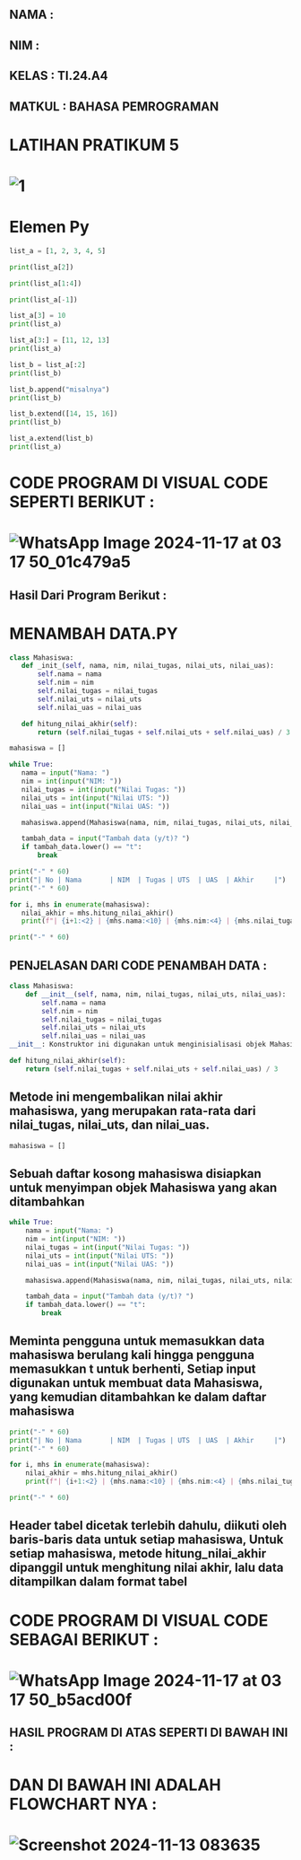 ## NAMA : 
## NIM : 
## KELAS : TI.24.A4
## MATKUL : BAHASA PEMROGRAMAN
# LATIHAN PRATIKUM 5
# ![1](https://github.com/user-attachments/assets/0f5a81bb-0022-41a9-a99d-c3e8a8db85f6)
# Elemen Py
```python 
list_a = [1, 2, 3, 4, 5]

print(list_a[2])

print(list_a[1:4])

print(list_a[-1])

list_a[3] = 10
print(list_a)

list_a[3:] = [11, 12, 13]
print(list_a)

list_b = list_a[:2]
print(list_b)

list_b.append("misalnya")
print(list_b)

list_b.extend([14, 15, 16])
print(list_b)

list_a.extend(list_b)
print(list_a)
```

# CODE PROGRAM DI VISUAL CODE SEPERTI BERIKUT : 
# ![WhatsApp Image 2024-11-17 at 03 17 50_01c479a5](https://github.com/user-attachments/assets/644a5654-15e1-449b-8529-d90a5238406d)
## Hasil Dari Program Berikut :
# 


# MENAMBAH DATA.PY
```Python
class Mahasiswa:
   def _init_(self, nama, nim, nilai_tugas, nilai_uts, nilai_uas):
       self.nama = nama
       self.nim = nim
       self.nilai_tugas = nilai_tugas
       self.nilai_uts = nilai_uts
       self.nilai_uas = nilai_uas

   def hitung_nilai_akhir(self):
       return (self.nilai_tugas + self.nilai_uts + self.nilai_uas) / 3

mahasiswa = []

while True:
   nama = input("Nama: ")
   nim = int(input("NIM: "))
   nilai_tugas = int(input("Nilai Tugas: "))
   nilai_uts = int(input("Nilai UTS: "))
   nilai_uas = int(input("Nilai UAS: "))

   mahasiswa.append(Mahasiswa(nama, nim, nilai_tugas, nilai_uts, nilai_uas))

   tambah_data = input("Tambah data (y/t)? ")
   if tambah_data.lower() == "t":
       break

print("-" * 60)
print("| No | Nama       | NIM  | Tugas | UTS  | UAS  | Akhir     |")
print("-" * 60)

for i, mhs in enumerate(mahasiswa):
   nilai_akhir = mhs.hitung_nilai_akhir()
   print(f"| {i+1:<2} | {mhs.nama:<10} | {mhs.nim:<4} | {mhs.nilai_tugas:<5} | {mhs.nilai_uts:<5} | {mhs.nilai_uas:<5} | {nilai_akhir:<9.2f} |")

print("-" * 60)
```

## PENJELASAN DARI CODE PENAMBAH DATA :
```Python
class Mahasiswa:
    def __init__(self, nama, nim, nilai_tugas, nilai_uts, nilai_uas):
        self.nama = nama
        self.nim = nim
        self.nilai_tugas = nilai_tugas
        self.nilai_uts = nilai_uts
        self.nilai_uas = nilai_uas
__init__: Konstruktor ini digunakan untuk menginisialisasi objek Mahasiswa dengan atribut: nama, nim, nilai_tugas, nilai_uts, nilai_uas

def hitung_nilai_akhir(self):
    return (self.nilai_tugas + self.nilai_uts + self.nilai_uas) / 3
```


## Metode ini mengembalikan nilai akhir mahasiswa, yang merupakan rata-rata dari nilai_tugas, nilai_uts, dan nilai_uas.
```Python
mahasiswa = []
```
## Sebuah daftar kosong mahasiswa disiapkan untuk menyimpan objek Mahasiswa yang akan ditambahkan
```Python
while True:
    nama = input("Nama: ")
    nim = int(input("NIM: "))
    nilai_tugas = int(input("Nilai Tugas: "))
    nilai_uts = int(input("Nilai UTS: "))
    nilai_uas = int(input("Nilai UAS: "))

    mahasiswa.append(Mahasiswa(nama, nim, nilai_tugas, nilai_uts, nilai_uas))

    tambah_data = input("Tambah data (y/t)? ")
    if tambah_data.lower() == "t":
        break
```

## Meminta pengguna untuk memasukkan data mahasiswa berulang kali hingga pengguna memasukkan t untuk berhenti, Setiap input digunakan untuk membuat data Mahasiswa, yang kemudian ditambahkan ke dalam daftar mahasiswa
```Python
print("-" * 60)
print("| No | Nama       | NIM  | Tugas | UTS  | UAS  | Akhir     |")
print("-" * 60)

for i, mhs in enumerate(mahasiswa):
    nilai_akhir = mhs.hitung_nilai_akhir()
    print(f"| {i+1:<2} | {mhs.nama:<10} | {mhs.nim:<4} | {mhs.nilai_tugas:<5} | {mhs.nilai_uts:<5} | {mhs.nilai_uas:<5} | {nilai_akhir:<9.2f} |")

print("-" * 60)
```
## Header tabel dicetak terlebih dahulu, diikuti oleh baris-baris data untuk setiap mahasiswa, Untuk setiap mahasiswa, metode hitung_nilai_akhir dipanggil untuk menghitung nilai akhir, lalu data ditampilkan dalam format tabel
# CODE PROGRAM DI VISUAL CODE SEBAGAI BERIKUT : 
# ![WhatsApp Image 2024-11-17 at 03 17 50_b5acd00f](https://github.com/user-attachments/assets/e96a477b-7926-4005-9f22-ee54ee98601b)
## HASIL PROGRAM DI ATAS SEPERTI DI BAWAH INI :
# 

# DAN DI BAWAH INI ADALAH FLOWCHART NYA : 
# ![Screenshot 2024-11-13 083635](https://github.com/user-attachments/assets/fd62b92c-443e-47e4-b088-05bb79c81b93)
